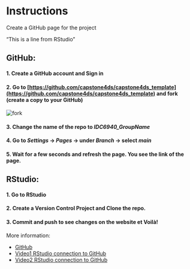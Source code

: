 # Instructions

Create a GitHub page for the project

“This is a line from RStudio”

## GitHub:
#### 1. Create a GitHub account and Sign in
#### 2. Go to [https://github.com/capstone4ds/capstone4ds_template](https://github.com/capstone4ds/capstone4ds_template) and fork (create a copy to your GitHub)
![fork](fork.png)
#### 3. Change the name of the repo to *IDC6940_GroupName*
#### 4. Go to *Settings* -> *Pages* -> under *Branch* -> select *main*
#### 5. Wait for a few seconds and refresh the page. You see the link of the page. 

## RStudio:
#### 1. Go to RStudio
#### 2. Create a Version Control Project and Clone the repo.
#### 3. Commit and push to see changes on the website et Voilà!

More information:
- [GitHub](https://happygitwithr.com/index.html)
- [Video1 RStudio connection to GitHub](https://www.youtube.com/watch?v=MdmnE3AnkQE)
- [Video2 RStudio connection to GitHub](https://www.youtube.com/watch?v=jN6tvgt3GK8)
